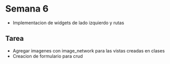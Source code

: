 # Semana 6
- Implementacion de widgets de lado izquierdo y rutas

## Tarea
- Agregar imagenes con image_network para las vistas creadas en clases
- Creacion de formulario para crud